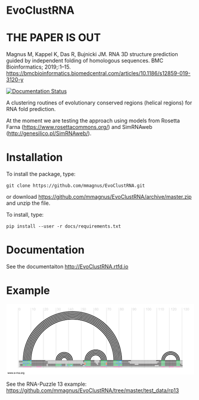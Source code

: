 EvoClustRNA
================================================================================

# THE PAPER IS OUT

Magnus M, Kappel K, Das R, Bujnicki JM. RNA 3D structure prediction guided by independent folding of homologous sequences. BMC Bioinformatics; 2019;:1–15. 
https://bmcbioinformatics.biomedcentral.com/articles/10.1186/s12859-019-3120-y

</hr>

[![Documentation Status](https://readthedocs.org/projects/evoclustrna/badge/?version=latest)](http://evoclustrna.readthedocs.io/en/latest/?badge=latest)

A clustering routines of evolutionary conserved regions (helical regions) for RNA fold prediction.

At the moment we are testing the approach using models from Rosetta Farna (https://www.rosettacommons.org/) and SimRNAweb (http://genesilico.pl/SimRNAweb/).

# Installation
To install the package, type:

    git clone https://github.com/mmagnus/EvoClustRNA.git

or download https://github.com/mmagnus/EvoClustRNA/archive/master.zip and unzip the file.

To install, type:

    pip install --user -r docs/requirements.txt

# Documentation

See the documentaiton <http://EvoClustRNA.rtfd.io>

# Example

![](docs/pngs/rp13_rchie.png)

See the RNA-Puzzle 13 example: <https://github.com/mmagnus/EvoClustRNA/tree/master/test_data/rp13>
